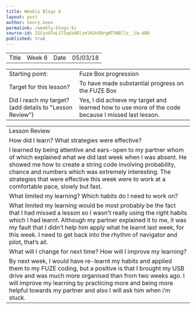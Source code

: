 ```yaml
---
title: Weekly Blogs 6
layout: post
author: henry.keen
permalink: /weekly-blogs-6/
source-id: 1SCyxU7wLS72qdzARlzmlKGh5NrgWT5N8llz__Ua-dB8
published: true
---
```

<table>
  <tr>
    <td>Title</td>
    <td>Week 6</td>
    <td>Date</td>
    <td>05/03/18</td>
  </tr>
</table>


<table>
  <tr>
    <td>Starting point:</td>
    <td>Fuze Box progression</td>
  </tr>
  <tr>
    <td>Target for this lesson?</td>
    <td>To have made substantial progress on the FUZE Box</td>
  </tr>
  <tr>
    <td>Did I reach my target? 
(add details to "Lesson Review")</td>
    <td> Yes, I did achieve my target and learned how to use more of the code because I missed last lesson.</td>
  </tr>
</table>


<table>
  <tr>
    <td>Lesson Review</td>
  </tr>
  <tr>
    <td>How did I learn? What strategies were effective? </td>
  </tr>
  <tr>
    <td>I learned by being attentive and ears-open to my partner whom of which explained what we did last week when I was absent. He showed me how to create a string code involving probability, chance and numbers which was extremely interesting. The strategies that were effective this week were to work at a comfortable pace, slowly but fast.</td>
  </tr>
  <tr>
    <td>What limited my learning? Which habits do I need to work on? </td>
  </tr>
  <tr>
    <td>What limited my learning would be most probably be the fact that I had missed a lesson so I wasn't really using the right habits which I had learnt. Although my partner explained it to me, it was my fault that I didn’t help him apply what he learnt last week, for this week. I need to get back into the rhythm of navigator and pilot, that’s all.</td>
  </tr>
  <tr>
    <td>What will I change for next time? How will I improve my learning?</td>
  </tr>
  <tr>
    <td>By next week, I would have re-learnt my habits and applied them to my FUZE coding, but a positive is that I brought my USB drive and was much more organised than from two weeks ago. I will improve my learning by practicing more and being more helpful towards my partner and also I will ask him when i’m stuck.</td>
  </tr>
</table>


